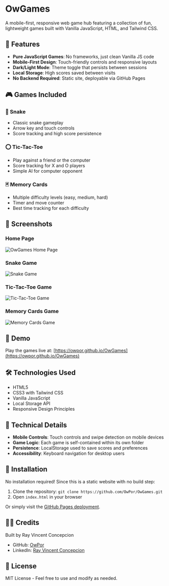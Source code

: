 # OwGames

A mobile-first, responsive web game hub featuring a collection of fun, lightweight games built with Vanilla JavaScript, HTML, and Tailwind CSS.

## 📱 Features

- **Pure JavaScript Games**: No frameworks, just clean Vanilla JS code
- **Mobile-First Design**: Touch-friendly controls and responsive layouts
- **Dark/Light Mode**: Theme toggle that persists between sessions
- **Local Storage**: High scores saved between visits
- **No Backend Required**: Static site, deployable via GitHub Pages

## 🎮 Games Included

### 🐍 Snake
- Classic snake gameplay
- Arrow key and touch controls
- Score tracking and high score persistence

### ⭕ Tic-Tac-Toe
- Play against a friend or the computer
- Score tracking for X and O players
- Simple AI for computer opponent

### 🃏 Memory Cards
- Multiple difficulty levels (easy, medium, hard)
- Timer and move counter
- Best time tracking for each difficulty

## 📸 Screenshots

### Home Page
![OwGames Home Page](screenshots/home.png)

### Snake Game
![Snake Game](screenshots/snake.png)

### Tic-Tac-Toe Game
![Tic-Tac-Toe Game](screenshots/tictactoe.png)

### Memory Cards Game
![Memory Cards Game](screenshots/memory.png)

## 🚀 Demo

Play the games live at: [https://owpor.github.io/OwGames](https://owpor.github.io/OwGames)

## 🛠️ Technologies Used

- HTML5
- CSS3 with Tailwind CSS
- Vanilla JavaScript
- Local Storage API
- Responsive Design Principles

## 🧠 Technical Details

- **Mobile Controls**: Touch controls and swipe detection on mobile devices
- **Game Logic**: Each game is self-contained within its own folder
- **Persistence**: LocalStorage used to save scores and preferences
- **Accessibility**: Keyboard navigation for desktop users

## 🔧 Installation

No installation required! Since this is a static website with no build step:

1. Clone the repository: `git clone https://github.com/OwPor/OwGames.git`
2. Open `index.html` in your browser

Or simply visit the [GitHub Pages deployment](https://owpor.github.io/OwGames).

## 👨‍💻 Credits

Built by Ray Vincent Concepcion

- GitHub: [OwPor](https://github.com/OwPor)
- LinkedIn: [Ray Vincent Concepcion](https://linkedin.com/in/your-linkedin)

## 📄 License

MIT License - Feel free to use and modify as needed.
